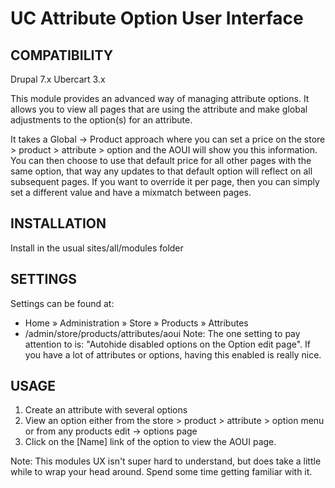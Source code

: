 # UC Attribute Option User Interface

## COMPATIBILITY
Drupal 7.x Ubercart 3.x

This module provides an advanced way of managing attribute options. It allows you to view all pages that are using the attribute and make global adjustments to the option(s) for an attribute.

It takes a Global -> Product approach where you can set a price on the store > product > attribute > option and the AOUI will show you this information. You can then choose to use that default price for all other pages with the same option, that way any updates to that default option will reflect on all subsequent pages. If you want to override it per page, then you can simply set a different value and have a mixmatch between pages.

## INSTALLATION
Install in the usual sites/all/modules folder

## SETTINGS
Settings can be found at:
* Home » Administration » Store » Products » Attributes
* /admin/store/products/attributes/aoui
Note: The one setting to pay attention to is: "Autohide disabled options on the Option edit page". If you have a lot of attributes or options, having this enabled is really nice.

## USAGE
1) Create an attribute with several options
2) View an option either from the store > product > attribute > option menu or from any products edit -> options page
3) Click on the [Name] link of the option to view the AOUI page.

Note: This modules UX isn't super hard to understand, but does take a little while to wrap your head around. Spend some time getting familiar with it.
